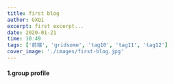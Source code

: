 ```yaml
---
title: first blog
author: GXQi
excerpt: first excerpt...
date: 2020-01-21
time: 10:49
tags: ['前端', 'gridsome', 'tag10', 'tag11', 'tag12']
cover_image: './images/first-blog.jpg'
---
```


#### 1.group profile